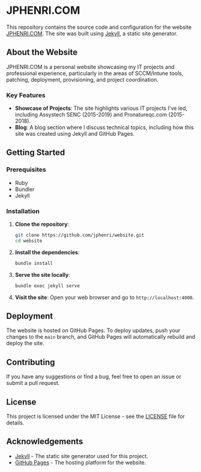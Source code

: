 # JPHENRI.COM

This repository contains the source code and configuration for the website [JPHENRI.COM](https://jphenri.com). The site was built using [Jekyll](https://jekyllrb.com/), a static site generator.

## About the Website

JPHENRI.COM is a personal website showcasing my IT projects and professional experience, particularly in the areas of SCCM/Intune tools, patching, deployment, provisioning, and project coordination.

### Key Features
- **Showcase of Projects**: The site highlights various IT projects I've led, including Assystech SENC (2015-2019) and Pronatureqc.com (2015-2018).
- **Blog**: A blog section where I discuss technical topics, including how this site was created using Jekyll and GitHub Pages.

## Getting Started

### Prerequisites

- Ruby
- Bundler
- Jekyll

### Installation

1. **Clone the repository**:
    ```bash
    git clone https://github.com/jphenri/website.git
    cd website
    ```

2. **Install the dependencies**:
    ```bash
    bundle install
    ```

3. **Serve the site locally**:
    ```bash
    bundle exec jekyll serve
    ```

4. **Visit the site**:
    Open your web browser and go to `http://localhost:4000`.

## Deployment

The website is hosted on GitHub Pages. To deploy updates, push your changes to the `main` branch, and GitHub Pages will automatically rebuild and deploy the site.

## Contributing

If you have any suggestions or find a bug, feel free to open an issue or submit a pull request.

## License

This project is licensed under the MIT License - see the [LICENSE](LICENSE) file for details.

## Acknowledgements

- [Jekyll](https://jekyllrb.com/) - The static site generator used for this project.
- [GitHub Pages](https://pages.github.com/) - The hosting platform for the website.
